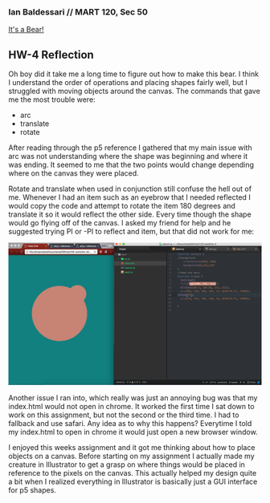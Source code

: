 ### Ian Baldessari // MART 120, Sec 50

[It's a Bear!](https://iballs.github.io/120-work/hw-4/)

## HW-4 Reflection

Oh boy did it take me a long time to figure out how to make this bear. I think I understand the order of operations and placing shapes fairly well, but I struggled with moving objects around the canvas. The commands that gave me the most trouble were:

- arc
- translate
- rotate

After reading through the p5 reference I gathered that my main issue with arc was not understanding where the shape was beginning and where it was ending. It seemed to me that the two points would change depending where on the canvas they were placed.

Rotate and translate when used in conjunction still confuse the hell out of me. Whenever I had an item such as an eyebrow that I needed reflected I would copy the code and attempt to rotate the item 180 degrees and translate it so it would reflect the other side. Every time though the shape would go flying off of the canvas. I asked my friend for help and he suggested trying PI or -PI to reflect and item, but that did not work for me:

![](issue.png)

Another issue I ran into, which really was just an annoying bug was that my index.html would not open in chrome. It worked the first time I sat down to work on this assignment, but not the second or the third time. I had to fallback and use safari. Any idea as to why this happens? Everytime I told my index.html to open in chrome it would just open a new browser window.

I enjoyed this weeks assignment and it got me thinking about how to place objects on a canvas. Before starting on my assignment I actually made my creature in Illustrator to get a grasp on where things would be placed in reference to the pixels on the canvas. This actually helped my design quite a bit when I realized everything in Illustrator is basically just a GUI interface for p5 shapes.
